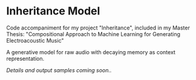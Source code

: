 # Inheritance Model
Code accompaniment for my project "Inheritance", included in my Master Thesis: "Compositional Approach to Machine Learning for Generating Electroacoustic Music"

A generative model for raw audio with decaying memory as context representation.

*Details and output samples coming soon..*
